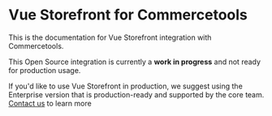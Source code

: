 # Vue Storefront for Commercetools

This is the documentation for Vue Storefront integration with Commercetools.

This Open Source integration is currently a **work in progress** and not ready for production usage.

If you'd like to use Vue Storefront in production, we suggest using the Enterprise version that is production-ready and supported by the core team. [Contact us](https://www.vuestorefront.io/contact/sales) to learn more